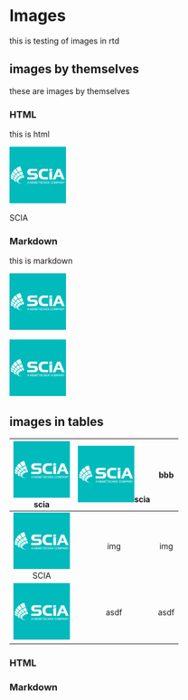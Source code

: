 # Images


this is testing of images in rtd

## images by themselves

these are images by themselves

### HTML


this is html

 <p><img src="../docs/assets/1_scia.png" alt="1"></p><p>SCIA</p>


### Markdown

this is markdown

![SCIA](../docs/assets/1_scia.png)

![SCIA](../docs/assets/1_scia.png "SCIA")

## images in tables

| ![SCIA](../docs/assets/1_scia.png)<br>scia |  ![SCIA](../docs/assets/1_scia.png)scia |  bbb |
|:----:|:----:|:----:|
| ![SCIA](../docs/assets/1_scia.png)<br>SCIA |  img |  img |
| ![SCIA](../docs/assets/1_scia.png "SCIA") | asdf | asdf |



### HTML


### Markdown

